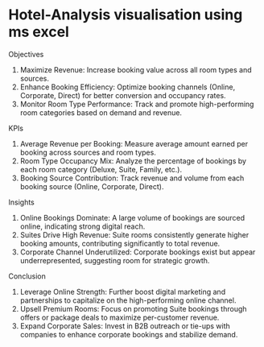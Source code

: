 # Hotel-Analysis visualisation using ms excel
Objectives
1.	Maximize Revenue: Increase booking value across all room types and sources.
2.	Enhance Booking Efficiency: Optimize booking channels (Online, Corporate, Direct) for better conversion and occupancy rates.
3.	Monitor Room Type Performance: Track and promote high-performing room categories based on demand and revenue.

 KPIs 
1.	Average Revenue per Booking: Measure average amount earned per booking across sources and room types.
2.	Room Type Occupancy Mix: Analyze the percentage of bookings by each room category (Deluxe, Suite, Family, etc.).
3.	Booking Source Contribution: Track revenue and volume from each booking source (Online, Corporate, Direct).

Insights
1.	Online Bookings Dominate: A large volume of bookings are sourced online, indicating strong digital reach.
2.	Suites Drive High Revenue: Suite rooms consistently generate higher booking amounts, contributing significantly to total revenue.
3.	Corporate Channel Underutilized: Corporate bookings exist but appear underrepresented, suggesting room for strategic growth.

Conclusion
1.	Leverage Online Strength: Further boost digital marketing and partnerships to capitalize on the high-performing online channel.
2.	Upsell Premium Rooms: Focus on promoting Suite bookings through offers or package deals to maximize per-customer revenue.
3.	Expand Corporate Sales: Invest in B2B outreach or tie-ups with companies to enhance corporate bookings and stabilize demand.

